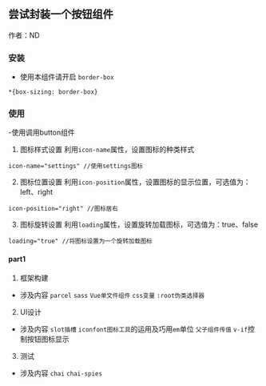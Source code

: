 ## 尝试封装一个按钮组件

作者：ND

### 安装
 * 使用本组件请开启 `border-box`
 
 ```
 *{box-sizing: border-box}
 ```

 ### 使用
 -使用<nd-button></nd-button>调用button组件

 1. 图标样式设置
 利用`icon-name`属性，设置图标的种类样式
 ```
 icon-name="settings" //使用settings图标
 ```
 2. 图标位置设置
 利用`icon-position`属性，设置图标的显示位置，可选值为：left、right
 ```
 icon-position="right" //图标居右
 ```
 3. 图标旋转设置
 利用`loading`属性，设置旋转加载图标，可选值为：true、false
 ```
 loading="true" //将图标设置为一个旋转加载图标
 ```
  


#### part1
1. 框架构建
- 涉及内容 `parcel` `sass` `Vue单文件组件` `css变量` `:root伪类选择器` 
2. UI设计
- 涉及内容 `slot插槽` `iconfont图标工具`的运用及巧用`em`单位 `父子组件传值` `v-if`控制按钮图标显示
3. 测试
- 涉及内容 `chai` `chai-spies`